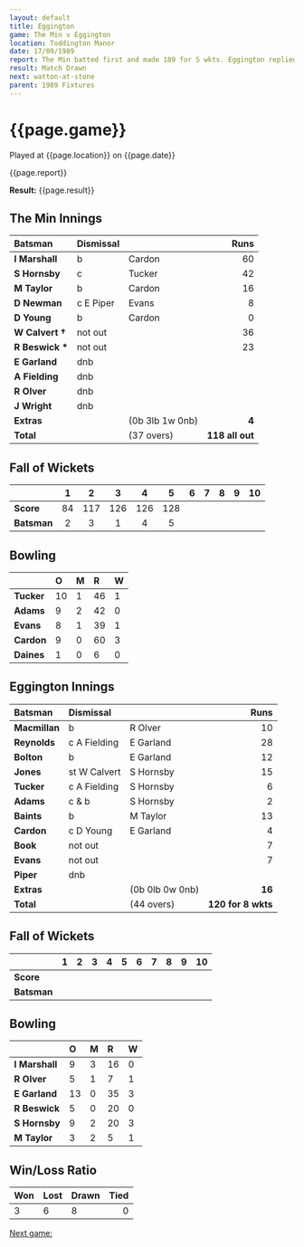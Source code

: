 ```yaml
---
layout: default
title: Eggington
game: The Min v Eggington
location: Toddington Manor
date: 17/09/1989
report: The Min batted first and made 189 for 5 wkts. Eggington replied with 120 for 8 wkts when  time  ran out
result: Match Drawn
next: watton-at-stone
parent: 1989 Fixtures
---
```


# {{page.game}}

Played at {{page.location}} on {{page.date}}

{{page.report}}

**Result:** {{page.result}}

## The Min Innings

| Batsman | Dismissal |  | Runs |
|:---|:---|---|---:|
| **I Marshall** | b | Cardon | 60 | 
| **S Hornsby** | c | Tucker | 42 | 
| **M Taylor** | b | Cardon | 16 | 
| **D Newman** | c E  Piper | Evans | 8 | 
| **D Young** | b  | Cardon | 0 | 
| **W Calvert &#8224;** | not out |  | 36 | 
| **R Beswick &#42;** | not out |  | 23 | 
| **E Garland** | dnb |  |  | 
| **A Fielding** | dnb |  |  | 
| **R Olver** | dnb |  |  | 
| **J Wright** | dnb |  |  |
| **Extras** | | (0b 3lb 1w 0nb) | **4** | 
| **Total** | | (37 overs) | ****118 all out**** | 

## Fall of Wickets

| | 1 | 2 | 3 | 4 | 5 | 6 | 7 | 8 | 9 | 10 |
|---|:---:|:---:|:---:|:---:|:---:|:---:|:---:|:---:|:---:|:---:|
| **Score** | 84 | 117 | 126 | 126 | 128 |  |  |  |  |  | 
| **Batsman** | 2 | 3 | 1 | 4 | 5 |  |  |  |  |  | 

## Bowling

| | O | M | R | W |
|---|:---|:---|:---|:---|
| **Tucker** | 10 | 1 | 46 | 1 | 
| **Adams** | 9 | 2 | 42 | 0 | 
| **Evans** | 8 | 1 | 39 | 1 | 
| **Cardon** | 9 | 0 | 60 | 3 |
| **Daines** | 1 | 0 | 6 | 0 | 

## Eggington Innings

| Batsman | Dismissal |  | Runs |
|:---|:---|---|---:|
| **Macmillan** | b | R Olver | 10 | 
| **Reynolds** | c A Fielding | E Garland | 28 | 
| **Bolton** | b | E Garland | 12 | 
| **Jones** | st W Calvert | S Hornsby | 15 | 
| **Tucker** | c A Fielding | S Hornsby | 6 | 
| **Adams** | c &  b | S Hornsby | 2 |
| **Baints** | b | M Taylor | 13 | 
| **Cardon** | c D Young | E Garland | 4 |
| **Book** | not out |  |  7| 
| **Evans** | not out |  | 7 | 
| **Piper** | dnb |  |  |
| **Extras** | | (0b 0lb 0w 0nb) | **16** | 
| **Total** | | (44 overs) | ****120 for 8 wkts**** | 

## Fall of Wickets

| | 1 | 2 | 3 | 4 | 5 | 6 | 7 | 8 | 9 | 10 |
|---|:---:|:---:|:---:|:---:|:---:|:---:|:---:|:---:|:---:|:---:|
| **Score** |  |  |  |  |  |  |  |  |  |  |
| **Batsman** |  |  |  |  |  |  |  |  |  |  |

## Bowling

| | O | M | R | W |
|---|:---|:---|:---|:---|
| **I Marshall** | 9 | 3 | 16 | 0 | 
| **R Olver** | 5 | 1 | 7 | 1 | 
| **E Garland** | 13 | 0 | 35 | 3 | 
| **R Beswick** | 5 | 0 | 20 | 0 | 
| **S Hornsby** | 9 | 2 | 20 | 3 |
| **M Taylor** | 3 | 2 | 5 | 1 |

## Win/Loss Ratio

| Won | Lost | Drawn | Tied |
|:---|:---|:---|---:|
| 3 | 6 | 8 | 0 |

[Next game:]({{page.next}})
